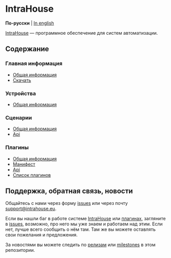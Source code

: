 # IntraHouse

**По-русски** | [In english](docs/en/README.md)

[IntraHouse](http://www.intrahouse.eu/ru/) — программное обеспечение для систем автоматизации.


## Содержание


### Главная информация

* [Общая информация](https://github.com/intrahouseio/intraHouse-Cherry/wiki/Architecture)
* [Скачать](docs/ru/get.md)

### Устройства

* [Общая информация](https://github.com/intrahouseio/intraHouse-Cherry/wiki/Device-Set)

### Сценарии

* [Общая информация](https://github.com/intrahouseio/intraHouse-Cherry/wiki/Scenarios)
* [Api](https://github.com/intrahouseio/intraHouse-Cherry/wiki/Scenarios-API)

### Плагины

* [Общая информация](https://github.com/intrahouseio/intraHouse-Cherry/wiki/Concept-of-Plugins)
* [Манифест](https://github.com/intrahouseio/intraHouse-Cherry/wiki/Hardware-plugins-manifest)
* [Api](https://github.com/intrahouseio/intraHouse-Cherry/wiki/Plugin-API)
* [Список плагинов](https://github.com/intrahouseio/intraHouse-Cherry/wiki/Plugins-list)


## Поддержка, обратная связь, новости

Общайтесь с нами через форму [issues](https://github.com/intrahouseio/Doc/issues) или
через почту support@intrahouse.eu.

Если вы нашли баг в работе системе [IntraHouse](http://www.intrahouse.eu/ru/) или
[плагинах](http://www.intrahouse.eu/ru/pluginsru/), загляните в
[issues](https://github.com/intrahouseio/Doc/issues), возможно, про него мы уже знаем и
работаем над этим. Если нет, лучше всего сообщить о нём там. Там же вы можете оставлять свои
пожелания и предложения.

За новостями вы можете следить по
[релизам](https://github.com/intrahouseio/Doc/releases) или
[milestones](https://github.com/intrahouseio/Doc/milestones) в этом репозитории.
